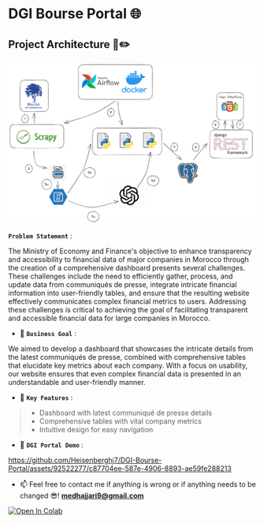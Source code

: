 # DGI Bourse Portal 🌐

## Project Architecture 📐✏️
<img src="DGI_Project_schema.png">


**`Problem Statement`** : 

<p>The Ministry of Economy and Finance's objective to enhance transparency and accessibility to financial data of major companies in Morocco through the creation of a comprehensive dashboard presents several challenges. These challenges include the need to efficiently gather, process, and update data from communiqués de presse, integrate intricate financial information into user-friendly tables, and ensure that the resulting website effectively communicates complex financial metrics to users. Addressing these challenges is critical to achieving the goal of facilitating transparent and accessible financial data for large companies in Morocco.</p>

- 🎯 **`Business Goal`** : 

<p> We aimed to develop a dashboard that showcases the intricate details from the latest communiqués de presse, combined with comprehensive tables that elucidate key metrics about each company. With a focus on usability, our website ensures that even complex financial data is presented in an understandable and user-friendly manner.</p>

- 🎯 **`Key Features`** :

> - Dashboard with latest communiqué de presse details
> - Comprehensive tables with vital company metrics
> - Intuitive design for easy navigation

- 🎯 **`DGI Portal Demo`** :
  
https://github.com/Heisenberghj7/DGI-Bourse-Portal/assets/92522277/c87704ee-587e-4906-8893-ae59fe288213

- 📫 Feel free to contact me if anything is wrong or if anything needs to be changed 😎!  **medhajjari9@gmail.com**

<a href="https://colab.research.google.com/github/heisenberghj7/DGI-Bourse-Portal/" target="_blank"><img src="https://colab.research.google.com/assets/colab-badge.svg" alt="Open In Colab"/></a>
